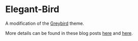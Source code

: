 # Elegant-Bird

A modification of the [Greybird](http://shimmerproject.org/projects/greybird/) theme.

More details can be found in these blog posts [here](http://jamcnaughton.com/2012/11/15/elegant-bird-a-theme-for-xubuntu/) and [here](http://jamcnaughton.com/2015/01/10/elegant-bird-updated-a-theme-for-xubuntu/).
